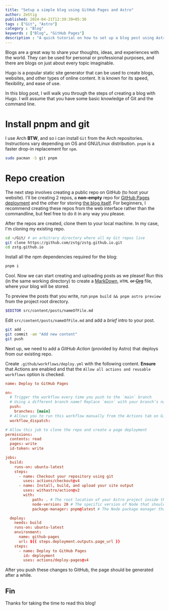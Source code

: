 ```yaml
--- 
title: "Setup a simple blog using GitHub Pages and Astro" 
author: ZeStig
published: 2024-04-21T12:39:39+05:30 
tags : ["Git", "Astro"] 
category : "Blog"
keywords : ["Blog", "GitHub Pages"] 
description : "A quick tutorial on how to set up a blog post using Astro, hosted on GitHub pages" 
---
```


Blogs are a great way to share your thoughts, ideas, and experiences
with the world. They can be used for personal or professional purposes,
and there are blogs on just about every topic imaginable.

Hugo is a popular static site generator that can be used to create
blogs, websites, and other types of online content. It is known for its
speed, flexibility, and ease of use.

In this blog post, I will walk you through the steps of creating a blog
with Hugo. I will assume that you have some basic knowledge of Git and
the command line.

# Install pnpm and git

I use Arch **BTW**, and so i can install `Git` from the Arch
repositories. Instructions vary depending on OS and GNU/Linux
distribution.
`pnpm` is a faster drop-in replacement for `npm`.

``` bash
sudo pacman -S git pnpm
```

# Repo creation

The next step involves creating a public repo on GitHub (to host your website). I'll be
creating 2 repos, a **non-empty** repo for [GitHub Pages
deployment](https://github.com/zstg/zstg.github.io) and the other for
storing [the blog itself](https://github.com/zstg/blog). For beginners,
I recommend creating these repos from the web interface rather than the
commandline, but feel free to do it in any way you please.

After the repos are created, clone them to your local machine. In my case, I'm cloning my existing repo.

``` bash
cd ~/Git/ # an arbitrary directory where all my Git repos live
git clone https://github.com/zstg/zstg.github.io.git
cd zstg.github.io
```
Install all the npm dependencies required for the blog:

``` bash
pnpm i
```

Cool. Now we can start creating and uploading posts as we please! Run
this (in the same working directory) to create a
[MarkDown](https://markdownguide.org), `HTML` ~~or
[Org](https://orgmode.org)~~ file, where your blog will be stored.

To preview the posts that you write, run `pnpm build && pnpm astro preview` from the project root directory.

``` bash
$EDITOR src/content/posts/nameOfFile.md
```

Edit `src/content/posts/nameOfFile.md` and add a *brief* intro to your post.

``` bash
git add .
git commit -am "Add new content"
git push
```

Next up, we need to add a _GitHub Action_ (provided by Astro) that deploys from our existing repo.

Create `.github/workflows/deploy.yml` with the following content. **Ensure** that Actions are enabled and that the `Allow all actions and reusable workflows`  option is checked.
```toml
name: Deploy to GitHub Pages

on:
  # Trigger the workflow every time you push to the `main` branch
  # Using a different branch name? Replace `main` with your branch’s name
  push:
    branches: [main]
  # Allows you to run this workflow manually from the Actions tab on GitHub.
  workflow_dispatch:

# Allow this job to clone the repo and create a page deployment
permissions:
  contents: read
  pages: write
  id-token: write

jobs:
  build:
    runs-on: ubuntu-latest
    steps:
      - name: Checkout your repository using git
        uses: actions/checkout@v4
      - name: Install, build, and upload your site output
        uses: withastro/action@v2
        with:
            path: . # The root location of your Astro project inside the repository. (optional)
            node-version: 20 # The specific version of Node that should be used to build your site. Defaults to 18. (optional)
            package-manager: pnpm@latest # The Node package manager that should be used to install dependencies and build your site. Automatically detected based on your lockfile. (optional)

  deploy:
    needs: build
    runs-on: ubuntu-latest
    environment:
      name: github-pages
      url: ${{ steps.deployment.outputs.page_url }}
    steps:
      - name: Deploy to GitHub Pages
        id: deployment
        uses: actions/deploy-pages@v4
```
After you push these changes to GitHub, the page should be generated after a while.

## Fin
Thanks for taking the time to read this blog!
